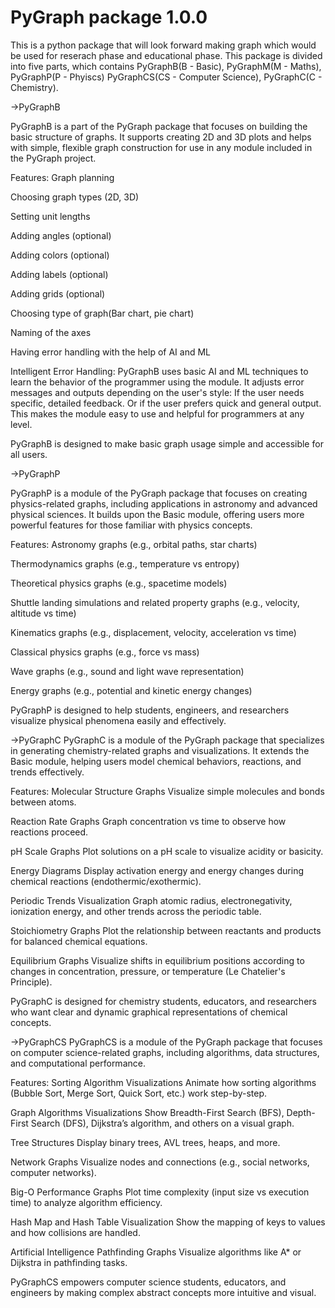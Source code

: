 # PyGraph package 1.0.0
This is a python package that will look forward making graph which would be used for reserach phase and educational phase. 
This package is divided into five parts, which contains PyGraphB(B - Basic), PyGraphM(M - Maths), PyGraphP(P - Phyiscs)
PyGraphCS(CS - Computer Science), PyGraphC(C - Chemistry). 

->PyGraphB

PyGraphB is a part of the PyGraph package that focuses on building the basic structure of graphs.
It supports creating 2D and 3D plots and helps with simple, flexible graph construction for use in any module included in the PyGraph project.

Features:
Graph planning

Choosing graph types (2D, 3D)

Setting unit lengths

Adding angles (optional)

Adding colors (optional)

Adding labels (optional)

Adding grids (optional)

Choosing type of graph(Bar chart, pie chart)

Naming of the axes

Having error handling with the help of AI and ML

  Intelligent Error Handling:
    PyGraphB uses basic AI and ML techniques to learn the behavior of the programmer using the module.
    It adjusts error messages and outputs depending on the user's style:
    If the user needs specific, detailed feedback.
    Or if the user prefers quick and general output.
    This makes the module easy to use and helpful for programmers at any level.
    
PyGraphB is designed to make basic graph usage simple and accessible for all users.

->PyGraphP

PyGraphP is a module of the PyGraph package that focuses on creating physics-related graphs, including applications in astronomy and advanced physical sciences.
It builds upon the Basic module, offering users more powerful features for those familiar with physics concepts.

Features:
Astronomy graphs (e.g., orbital paths, star charts)

Thermodynamics graphs (e.g., temperature vs entropy)

Theoretical physics graphs (e.g., spacetime models)

Shuttle landing simulations and related property graphs (e.g., velocity, altitude vs time)

Kinematics graphs (e.g., displacement, velocity, acceleration vs time)

Classical physics graphs (e.g., force vs mass)

Wave graphs (e.g., sound and light wave representation)

Energy graphs (e.g., potential and kinetic energy changes)

PyGraphP is designed to help students, engineers, and researchers visualize physical phenomena easily and effectively.

->PyGraphC
PyGraphC is a module of the PyGraph package that specializes in generating chemistry-related graphs and visualizations.
It extends the Basic module, helping users model chemical behaviors, reactions, and trends effectively.

Features:
Molecular Structure Graphs
Visualize simple molecules and bonds between atoms.

Reaction Rate Graphs
Graph concentration vs time to observe how reactions proceed.

pH Scale Graphs
Plot solutions on a pH scale to visualize acidity or basicity.

Energy Diagrams
Display activation energy and energy changes during chemical reactions (endothermic/exothermic).

Periodic Trends Visualization
Graph atomic radius, electronegativity, ionization energy, and other trends across the periodic table.

Stoichiometry Graphs
Plot the relationship between reactants and products for balanced chemical equations.

Equilibrium Graphs
Visualize shifts in equilibrium positions according to changes in concentration, pressure, or temperature (Le Chatelier's Principle).

PyGraphC is designed for chemistry students, educators, and researchers who want clear and dynamic graphical representations of chemical concepts.


->PyGraphCS
PyGraphCS is a module of the PyGraph package that focuses on computer science-related graphs, including algorithms, data structures, and computational performance.

Features:
Sorting Algorithm Visualizations
Animate how sorting algorithms (Bubble Sort, Merge Sort, Quick Sort, etc.) work step-by-step.

Graph Algorithms Visualizations
Show Breadth-First Search (BFS), Depth-First Search (DFS), Dijkstra’s algorithm, and others on a visual graph.

Tree Structures
Display binary trees, AVL trees, heaps, and more.

Network Graphs
Visualize nodes and connections (e.g., social networks, computer networks).

Big-O Performance Graphs
Plot time complexity (input size vs execution time) to analyze algorithm efficiency.

Hash Map and Hash Table Visualization
Show the mapping of keys to values and how collisions are handled.

Artificial Intelligence Pathfinding Graphs
Visualize algorithms like A* or Dijkstra in pathfinding tasks.

PyGraphCS empowers computer science students, educators, and engineers by making complex abstract concepts more intuitive and visual.

